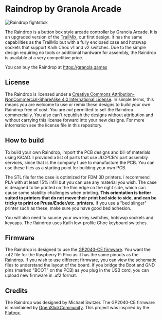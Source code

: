 # Raindrop by Granola Arcade

![Raindrop fightstick](/Images/raindrop.png "Raindrop fightstick")

The Raindrop is a button box style arcade controller by Granola Arcade. It is an upgraded version of the <a rel="TrailMix" href="https://github.com/michaelswitzer/granola-trailmix">TrailMix</a>, our first design. It has the same capabilities as the TrailMix but with a fully enclosed case and hotswap sockets that support Kailh Choc v1 and v2 switches. Due to the simple design requiring no tools or additional hardware for assembly, the Raindrop is available at a very competitive price.

You can buy the Raindrop at https://granola.games

## License
The Raindrop is licensed under a <a rel="license" href="http://creativecommons.org/licenses/by-nc-sa/4.0/">Creative Commons Attribution-NonCommercial-ShareAlike 4.0 International License</a>. In simple terms, this means you are welcome to use or remix these designs to build your own Raindrop free of cost. You are *not* permitted to sell the Raindrop commercially. You also can't republish the designs without attribution and without carrying this license forward into your new designs. For more information see the license file in this repository.

## How to build
To build your own Raindrop, import the PCB designs and bill of materials using KiCAD. I provided a list of parts that use JLCPCB's part assembly services, since that is the company I use to manufacture the PCB. You can use these files as a starting point for building your own PCB.

The STL file for the case is optimized for FDM 3D printers. I recommend PLA with at least 15% infill but you can use any material you wish. The case is designed to be printed on the thin edge on the right side, which can cause some stability challenges when printing. **This orientation is better suited to printers that do not move their print bed side to side, and can be tricky to print on Prusa/Ender/etc. printers.** If you use a "bed slinger" printer such as these, make sure you have good bed adhesion.

You will also need to source your own key switches, hotswap sockets and keycaps. The Raindrop uses Kailh low-profile Choc keyboard switches.

## Firmware
The Raindrop is designed to use the <a rel="GP2040-CE firmware" href="https://github.com/OpenStickCommunity/GP2040-CE">GP2040-CE firmware</a>. You want the .uf2 file for the Raspberry Pi Pico as it has the same pinouts as the Raindrop. If you wish to use different firmware, you can view the schematic files to understand the layout of the board. If you bridge the Boot and GND pins (marked "BOOT" on the PCB) as you plug in the USB cord, you can upload new firmware in .uf2 format.

## Credits
The Raindrop was designed by Michael Switzer. The GP2040-CE firmware is maintained by <a href="https://github.com/OpenStickCommunity">OpenStickCommunity</a>. This project was inspired by the <a href="https://github.com/jfedor2/flatbox">Flatbox</a>.
